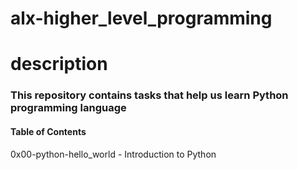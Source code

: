 # alx-higher_level_programming

# description
<h3> This repository contains tasks that help us learn Python programming language</h3>

<h4>Table of Contents</h4>
0x00-python-hello_world - Introduction to Python
